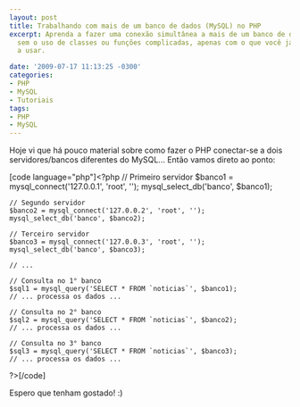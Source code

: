 ```yaml
---
layout: post
title: Trabalhando com mais de um banco de dados (MySQL) no PHP
excerpt: Aprenda a fazer uma conexão simultânea a mais de um banco de dados do MySQL
  sem o uso de classes ou funções complicadas, apenas com o que você já está acostumado
  a usar.

date: '2009-07-17 11:13:25 -0300'
categories:
- PHP
- MySQL
- Tutoriais
tags:
- PHP
- MySQL
---
```

Hoje vi que há pouco material sobre como fazer o PHP conectar-se a dois servidores/bancos diferentes do MySQL... Então vamos direto ao ponto:


[code language="php"]<?php
	// Primeiro servidor
	$banco1 = mysql_connect('127.0.0.1', 'root', '');
	mysql_select_db('banco', $banco1);

	// Segundo servidor
	$banco2 = mysql_connect('127.0.0.2', 'root', '');
	mysql_select_db('banco', $banco2);

	// Terceiro servidor
	$banco3 = mysql_connect('127.0.0.3', 'root', '');
	mysql_select_db('banco', $banco3);

	// ...

	// Consulta no 1° banco
	$sql1 = mysql_query('SELECT * FROM `noticias`', $banco1);
	// ... processa os dados ...

	// Consulta no 2° banco
	$sql2 = mysql_query('SELECT * FROM `noticias`', $banco2);
	// ... processa os dados ...

	// Consulta no 3° banco
	$sql3 = mysql_query('SELECT * FROM `noticias`', $banco3);
	// ... processa os dados ...
?>[/code]

Espero que tenham gostado! :)

